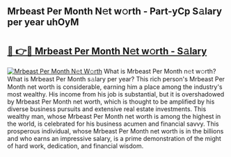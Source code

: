 ## Mrbeast Per Month N𝚎t w𝚘rth - Part-yCp S𝚊lary per year uhOyM

# <h2><a href="http://gc0cc79.nevu.top/?p=Mrbeast+Per+Month">🔗 👉🔴 Mrbeast Per Month N𝚎t w𝚘rth - S𝚊lary</a></h2>

[![Mrbeast Per Month N𝚎t W𝚘rth](https://i.imgur.com/Oavwk0R.jpeg)](http://gc0cc79.nevu.top/?p=Mrbeast+Per+Month)
What is Mrbeast Per Month n𝚎t w𝚘rth? What is Mrbeast Per Month s𝚊lary per year?
This rich person's Mrbeast Per Month net worth is considerable, earning him a place among the industry's most wealthy. His income from his job is substantial, but it is overshadowed by Mrbeast Per Month net worth, which is thought to be amplified by his diverse business pursuits and extensive real estate investments. This wealthy man, whose Mrbeast Per Month net worth is among the highest in the world, is celebrated for his business acumen and financial savvy. This prosperous individual, whose Mrbeast Per Month net worth is in the billions and who earns an impressive salary, is a prime demonstration of the might of hard work, dedication, and financial wisdom.
